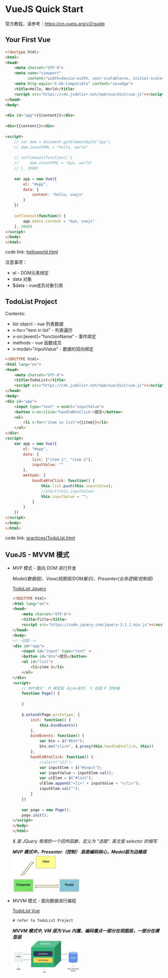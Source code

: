 # VueJS Quick Start
官方教程，请参考：https://cn.vuejs.org/v2/guide

## Your First Vue
```html
<!doctype html>
<html>
<head>
    <meta charset="UTF-8">
    <meta name="viewport"
          content="width=device-width, user-scalable=no, initial-scale=1.0, maximum-scale=1.0, minimum-scale=1.0">
    <meta http-equiv="X-UA-Compatible" content="ie=edge">
    <title>Hello, World</title>
    <script src="https://cdn.jsdelivr.net/npm/vue/dist/vue.js"></script>
</head>
<body>

<div id="app">{{content}}</div>

<div>{{content}}</div>

<script>
    // var dom = document.getElementById("app")
    // dom.innerHTML = "hello, world"

    // setTimeout(function() {
    //     dom.innerHTML = "bye, world"
    // }, 2000)

    var app = new Vue({
        el: "#app",
        data: {
            content: "hello, vuejs"
        }
    })

    setTimeout(function() {
        app.$data.content = "bye, vuejs"
    }, 2000)
</script>
</body>
</html>
```
code link: [helloworld.html](./helloworld.html)

注意事项：
* el - DOM元素绑定
* data 对象
* $data - vue成员对象引用

## TodoList Project
Contents:
* list object - vue 列表数据
* v-for="item in list" - 列表遍历
* v-on:[event]="functionName" - 事件绑定
* methods - vue 函数成员
* v-model="inputValue" - 数据的双向绑定
```html
<!DOCTYPE html>
<html lang="en">
<head>
    <meta charset="UTF-8">
    <title>TodoList</title>
    <script src="https://cdn.jsdelivr.net/npm/vue/dist/vue.js"></script>
</head>
<body>
<div id="app">
    <input type="text" v-model="inputValue">
    <button v-on:click="handleBtnClick">提交</button>
    <ul>
        <li v-for="item in list">{{item}}</li>
    </ul>
</div>
<script>
    var app = new Vue({
        el: "#app",
        data: {
            list: ["item 1", "item 2"],
            inputValue: ""
        },
        methods: {
            handleBtnClick: function() {
                this.list.push(this.inputValue);
                //alert(this.inputValue)
                this.inputValue = "";
            }
        }
    })
</script>
</body>
</html>
```
code link: [practices/TodoList.html](./practices/TodoList.html)

## VueJS - MVVM 模式
* MVP 模式 - 面向 DOM 进行开发

    *Model(数据层)、View(视图层/DOM展示)、Presenter(业务逻辑/控制层)*

    [TodoList Jquery](./practices/TodoList_Jquery.html)
    ```html
    <!DOCTYPE html>
    <html lang="en">
    <head>
        <meta charset="UTF-8">
        <title>Title</title>
        <script src="https://code.jquery.com/jquery-3.1.1.min.js"></script>
    </head>
    <body>
    <!--视图-->
    <div id="app">
        <input id="input" type="text" >
        <button id="btn">提交</button>
        <ul id="list">
            <li>item 1</li>
        </ul>
    </div>
    <script>
        // MVP模式： M 模型层（Ajax请求） V 视图 P 控制器
        function Page() {

        }

        $.extend(Page.prototype, {
            init: function() {
                this.bindEvents()
            },
            bindEvents: function() {
                var btn = $("#btn");
                btn.on("click", $.proxy(this.handleBtnClick, this))
            },
            handleBtnClick: function() {
                //alert("123");
                var inputElem = $("#input");
                var inputValue = inputElem.val();
                var ulElem = $("#list");
                ulElem.append("<li>" + inputValue + "</li>");
                inputElem.val("");
            }
        })

        var page = new Page();
        page.init();
    </script>
    </body>
    </html>
    ```
    *$ 是 JQuery 常用的一个回传函数，定义为 "选取". 英文是 selector 的缩写*

    ***MVP 模式中，Presenter（控制） 层是编码核心，Model层为边缘层*** <br>
    <img src="./pics/MVP.jpg" width="45%" align="center">

* MVVM 模式 - 面向数据进行编程

    [TodoList Vue](./practices/TodoList.html)
    ```html
    # refer to TodoList Project
    ```
    ***MVVM 模式中, VM 层为 Vue 内置，编码重点一部分在视图层，一部分在模型层*** <br>
    <img src="./pics/MVVM.jpg" width="45%" align="center">
